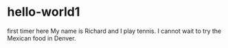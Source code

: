 # hello-world1
first timer here
My name is Richard and I play tennis.
I cannot wait to try the Mexican food in Denver.
